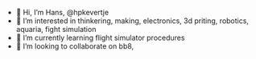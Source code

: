 - 👋 Hi, I’m Hans, @hpkevertje
- 👀 I’m interested in thinkering, making, electronics, 3d priting, robotics, aquaria, fight simulation
- 🌱 I’m currently learning flight simulator procedures
- 💞️ I’m looking to collaborate on bb8, 


<!---
hpkevertje/hpkevertje is a ✨ special ✨ repository because its `README.md` (this file) appears on your GitHub profile.
You can click the Preview link to take a look at your changes.
--->
